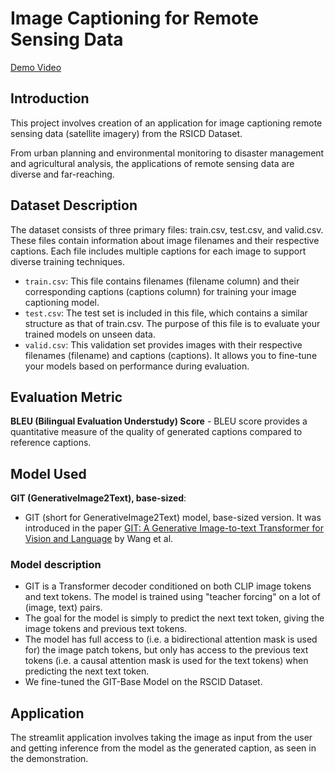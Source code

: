 # Image Captioning for Remote Sensing Data

[Demo Video](https://drive.google.com/file/d/15pppNEg9lJwh0UlrcC6isNwk925E4yTJ/view?usp=sharing)



## Introduction
This project involves creation of an application for image captioning remote sensing data (satellite imagery) from the RSICD Dataset.

From urban planning and environmental monitoring to disaster management and agricultural analysis, the applications of remote sensing data are diverse and far-reaching.

## Dataset Description
The dataset consists of three primary files: train.csv, test.csv, and valid.csv. These files
contain information about image filenames and their respective captions. Each file includes multiple
captions for each image to support diverse training techniques.

- `train.csv`: This file contains filenames (filename column) and their corresponding captions
(captions column) for training your image captioning model.
- `test.csv`: The test set is included in this file, which contains a similar structure as that of
train.csv. The purpose of this file is to evaluate your trained models on unseen data.
- `valid.csv`: This validation set provides images with their respective filenames (filename)
and captions (captions). It allows you to fine-tune your models based on performance
during evaluation.

## Evaluation Metric
**BLEU (Bilingual Evaluation Understudy) Score** - BLEU score provides a quantitative measure of the quality of generated captions compared to reference captions. 

## Model Used
**GIT (GenerativeImage2Text), base-sized**:
- GIT (short for GenerativeImage2Text) model, base-sized version. It was introduced in the paper [GIT: A Generative Image-to-text Transformer for Vision and Language](https://arxiv.org/abs/2205.14100) by Wang et al.

### Model description
- GIT is a Transformer decoder conditioned on both CLIP image tokens and text tokens. The model is trained using "teacher forcing" on a lot of (image, text) pairs.
- The goal for the model is simply to predict the next text token, giving the image tokens and previous text tokens.
- The model has full access to (i.e. a bidirectional attention mask is used for) the image patch tokens, but only has access to the previous text tokens (i.e. a causal attention mask is used for the text tokens) when predicting the next text token.
- We fine-tuned the GIT-Base Model on the RSCID Dataset.

## Application
The streamlit application involves taking the image as input from the user and getting inference from the model as the generated caption, as seen in the demonstration.
